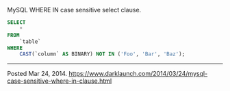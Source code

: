 MySQL WHERE IN case sensitive select clause.

```sql
SELECT
    *
FROM
    `table`
WHERE
    CAST(`column` AS BINARY) NOT IN ('Foo', 'Bar', 'Baz');
```

---


Posted Mar 24, 2014.
https://www.darklaunch.com/2014/03/24/mysql-case-sensitive-where-in-clause.html